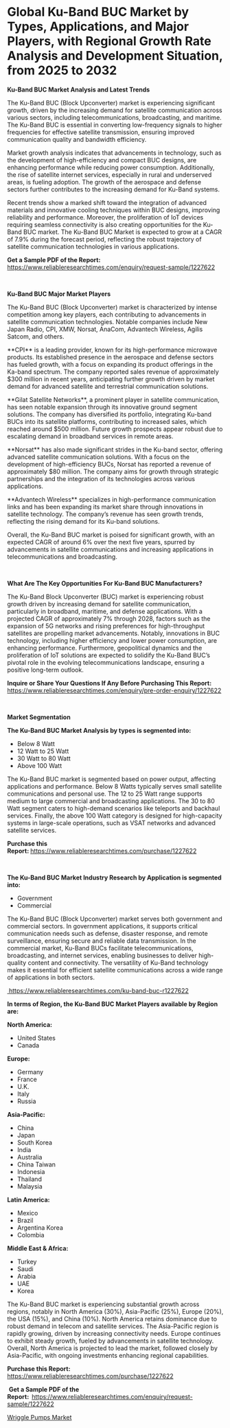 <p><h1>Global Ku-Band BUC Market by Types, Applications, and Major Players, with Regional Growth Rate Analysis and Development Situation, from 2025 to 2032</h1></p><p><strong>Ku-Band BUC Market Analysis and Latest Trends</strong></p>
<p><p>The Ku-Band BUC (Block Upconverter) market is experiencing significant growth, driven by the increasing demand for satellite communication across various sectors, including telecommunications, broadcasting, and maritime. The Ku-Band BUC is essential in converting low-frequency signals to higher frequencies for effective satellite transmission, ensuring improved communication quality and bandwidth efficiency.</p><p>Market growth analysis indicates that advancements in technology, such as the development of high-efficiency and compact BUC designs, are enhancing performance while reducing power consumption. Additionally, the rise of satellite internet services, especially in rural and underserved areas, is fueling adoption. The growth of the aerospace and defense sectors further contributes to the increasing demand for Ku-Band systems.</p><p>Recent trends show a marked shift toward the integration of advanced materials and innovative cooling techniques within BUC designs, improving reliability and performance. Moreover, the proliferation of IoT devices requiring seamless connectivity is also creating opportunities for the Ku-Band BUC market. The Ku-Band BUC Market is expected to grow at a CAGR of 7.9% during the forecast period, reflecting the robust trajectory of satellite communication technologies in various applications.</p></p>
<p><strong>Get a Sample PDF of the Report:&nbsp;</strong> <a href="https://www.reliableresearchtimes.com/enquiry/request-sample/1227622?utm_campaign=2989&utm_medium=2&utm_source=Github&utm_content=ia&utm_term=12042025&utm_id=ku-band-buc">https://www.reliableresearchtimes.com/enquiry/request-sample/1227622</a></p>
<p>&nbsp;</p>
<p><strong>Ku-Band BUC Major Market Players</strong></p>
<p><p>The Ku-Band BUC (Block Upconverter) market is characterized by intense competition among key players, each contributing to advancements in satellite communication technologies. Notable companies include New Japan Radio, CPI, XMW, Norsat, AnaCom, Advantech Wireless, Agilis Satcom, and others.</p><p>**CPI** is a leading provider, known for its high-performance microwave products. Its established presence in the aerospace and defense sectors has fueled growth, with a focus on expanding its product offerings in the Ka-band spectrum. The company reported sales revenue of approximately $300 million in recent years, anticipating further growth driven by market demand for advanced satellite and terrestrial communication solutions.</p><p>**Gilat Satellite Networks**, a prominent player in satellite communication, has seen notable expansion through its innovative ground segment solutions. The company has diversified its portfolio, integrating Ku-band BUCs into its satellite platforms, contributing to increased sales, which reached around $500 million. Future growth prospects appear robust due to escalating demand in broadband services in remote areas.</p><p>**Norsat** has also made significant strides in the Ku-band sector, offering advanced satellite communication solutions. With a focus on the development of high-efficiency BUCs, Norsat has reported a revenue of approximately $80 million. The company aims for growth through strategic partnerships and the integration of its technologies across various applications.</p><p>**Advantech Wireless** specializes in high-performance communication links and has been expanding its market share through innovations in satellite technology. The company’s revenue has seen growth trends, reflecting the rising demand for its Ku-band solutions.</p><p>Overall, the Ku-Band BUC market is poised for significant growth, with an expected CAGR of around 6% over the next five years, spurred by advancements in satellite communications and increasing applications in telecommunications and broadcasting.</p></p>
<p>&nbsp;</p>
<p><strong>What Are The Key Opportunities For Ku-Band BUC Manufacturers?</strong></p>
<p><p>The Ku-Band Block Upconverter (BUC) market is experiencing robust growth driven by increasing demand for satellite communication, particularly in broadband, maritime, and defense applications. With a projected CAGR of approximately 7% through 2028, factors such as the expansion of 5G networks and rising preferences for high-throughput satellites are propelling market advancements. Notably, innovations in BUC technology, including higher efficiency and lower power consumption, are enhancing performance. Furthermore, geopolitical dynamics and the proliferation of IoT solutions are expected to solidify the Ku-Band BUC’s pivotal role in the evolving telecommunications landscape, ensuring a positive long-term outlook.</p></p>
<p><strong>Inquire or Share Your Questions If Any Before Purchasing This Report:</strong> <a href="https://www.reliableresearchtimes.com/enquiry/pre-order-enquiry/1227622?utm_campaign=2989&utm_medium=2&utm_source=Github&utm_content=ia&utm_term=12042025&utm_id=ku-band-buc">https://www.reliableresearchtimes.com/enquiry/pre-order-enquiry/1227622</a></p>
<p>&nbsp;</p>
<p><strong>Market Segmentation</strong></p>
<p><strong>The Ku-Band BUC Market Analysis by types is segmented into:</strong></p>
<p><ul><li>Below 8 Watt</li><li>12 Watt to 25 Watt</li><li>30 Watt to 80 Watt</li><li>Above 100 Watt</li></ul></p>
<p><p>The Ku-Band BUC market is segmented based on power output, affecting applications and performance. Below 8 Watts typically serves small satellite communications and personal use. The 12 to 25 Watt range supports medium to large commercial and broadcasting applications. The 30 to 80 Watt segment caters to high-demand scenarios like teleports and backhaul services. Finally, the above 100 Watt category is designed for high-capacity systems in large-scale operations, such as VSAT networks and advanced satellite services.</p></p>
<p><strong>Purchase this Report:&nbsp;</strong><a href="https://www.reliableresearchtimes.com/purchase/1227622?utm_campaign=2989&utm_medium=2&utm_source=Github&utm_content=ia&utm_term=12042025&utm_id=ku-band-buc">https://www.reliableresearchtimes.com/purchase/1227622</a></p>
<p>&nbsp;</p>
<p><strong>The Ku-Band BUC Market Industry Research by Application is segmented into:</strong></p>
<p><ul><li>Government</li><li>Commercial</li></ul></p>
<p><p>The Ku-Band BUC (Block Upconverter) market serves both government and commercial sectors. In government applications, it supports critical communication needs such as defense, disaster response, and remote surveillance, ensuring secure and reliable data transmission. In the commercial market, Ku-Band BUCs facilitate telecommunications, broadcasting, and internet services, enabling businesses to deliver high-quality content and connectivity. The versatility of Ku-Band technology makes it essential for efficient satellite communications across a wide range of applications in both sectors.</p></p>
<p><a href="https://www.reliableresearchtimes.com/ku-band-buc-r1227622?utm_campaign=2989&utm_medium=2&utm_source=Github&utm_content=ia&utm_term=12042025&utm_id=ku-band-buc">&nbsp;https://www.reliableresearchtimes.com/ku-band-buc-r1227622</a></p>
<p><strong>In terms of Region, the Ku-Band BUC Market Players available by Region are:</strong></p>
<p>
    <p> <strong> North America: </strong>
        <ul>
            <li>United States</li>
            <li>Canada</li>
        </ul>
        </p> 
    <p> <strong> Europe: </strong>
        <ul>
            <li>Germany</li>
            <li>France</li>
            <li>U.K.</li>
            <li>Italy</li>
            <li>Russia</li>
        </ul>
        </p> 
    <p> <strong> Asia-Pacific: </strong>
        <ul>
            <li>China</li>
            <li>Japan</li>
            <li>South Korea</li>
            <li>India</li>
            <li>Australia</li>
            <li>China Taiwan</li>
            <li>Indonesia</li>
            <li>Thailand</li>
            <li>Malaysia</li>
        </ul>
        </p> 
    <p> <strong> Latin America: </strong>
        <ul>
            <li>Mexico</li>
            <li>Brazil</li>
            <li>Argentina Korea</li>
            <li>Colombia</li>
        </ul>
        </p> 
    <p> <strong> Middle East & Africa: </strong>
        <ul>
            <li>Turkey</li>
            <li>Saudi</li>
            <li>Arabia</li>
            <li>UAE</li>
            <li>Korea</li>
        </ul>
    </p>
    </p>
<p><p>The Ku-Band BUC market is experiencing substantial growth across regions, notably in North America (30%), Asia-Pacific (25%), Europe (20%), the USA (15%), and China (10%). North America retains dominance due to robust demand in telecom and satellite services. The Asia-Pacific region is rapidly growing, driven by increasing connectivity needs. Europe continues to exhibit steady growth, fueled by advancements in satellite technology. Overall, North America is projected to lead the market, followed closely by Asia-Pacific, with ongoing investments enhancing regional capabilities.</p></p>
<p><strong>Purchase this Report: </strong><a href="https://www.reliableresearchtimes.com/purchase/1227622?utm_campaign=2989&utm_medium=2&utm_source=Github&utm_content=ia&utm_term=12042025&utm_id=ku-band-buc">https://www.reliableresearchtimes.com/purchase/1227622</a></p>
<p>&nbsp;<strong>Get a Sample PDF of the Report:&nbsp;&nbsp;</strong><a href="https://www.reliableresearchtimes.com/enquiry/request-sample/1227622?utm_campaign=2989&utm_medium=2&utm_source=Github&utm_content=ia&utm_term=12042025&utm_id=ku-band-buc">https://www.reliableresearchtimes.com/enquiry/request-sample/1227622</a></p>
<p><strong></strong></p>
<p><p><a href="https://github.com/rosalinebhakta48/Market-Research-Report-List-1/blob/main/wriggle-pumps-market.md?utm_campaign=2989&utm_medium=2&utm_source=Github&utm_content=ia&utm_term=12042025&utm_id=ku-band-buc">Wriggle Pumps Market</a></p></p>